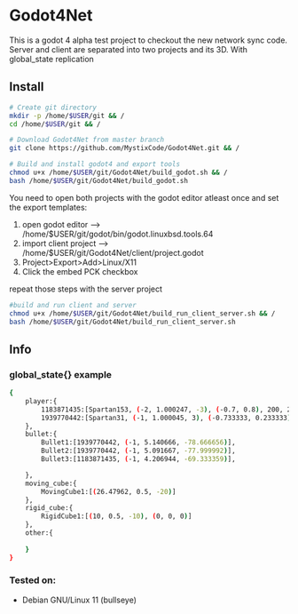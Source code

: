 # Godot4Net
This is a godot 4 alpha test project to checkout the new network sync code. \
Server and client are separated into two projects and its 3D.
With global_state replication



## Install

```bash
# Create git directory
mkdir -p /home/$USER/git && /
cd /home/$USER/git && /

# Download Godot4Net from master branch
git clone https://github.com/MystixCode/Godot4Net.git && /

# Build and install godot4 and export tools
chmod u+x /home/$USER/git/Godot4Net/build_godot.sh && /
bash /home/$USER/git/Godot4Net/build_godot.sh
```

You need to open both projects with the godot editor atleast once and set the export templates:

1. open godot editor --> /home/$USER/git/godot/bin/godot.linuxbsd.tools.64
2. import client project --> /home/$USER/git/Godot4Net/client/project.godot
3. Project>Export>Add>Linux/X11
4. Click the embed PCK checkbox

repeat those steps with the server project

```bash
#build and run client and server
chmod u+x /home/$USER/git/Godot4Net/build_run_client_server.sh && /
bash /home/$USER/git/Godot4Net/build_run_client_server.sh
```

## Info
### global_state{} example
```bash
{
    player:{
        1183871435:[Spartan153, (-2, 1.000247, -3), (-0.7, 0.8), 200, 200],
        1939770442:[Spartan31, (-1, 1.000045, 3), (-0.733333, 0.233333), 200, 200]
    },
    bullet:{
        Bullet1:[1939770442, (-1, 5.140666, -78.666656)],
        Bullet2:[1939770442, (-1, 5.091667, -77.999992)],
        Bullet3:[1183871435, (-1, 4.206944, -69.333359)],

    },
    moving_cube:{
        MovingCube1:[(26.47962, 0.5, -20)]
    },
    rigid_cube:{
        RigidCube1:[(10, 0.5, -10), (0, 0, 0)]
    },
    other:{
    
    }
}
```
### Tested on:
- Debian GNU/Linux 11 (bullseye)

